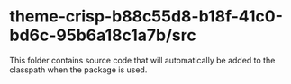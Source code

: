 # theme-crisp-b88c55d8-b18f-41c0-bd6c-95b6a18c1a7b/src

This folder contains source code that will automatically be added to the classpath when
the package is used.
